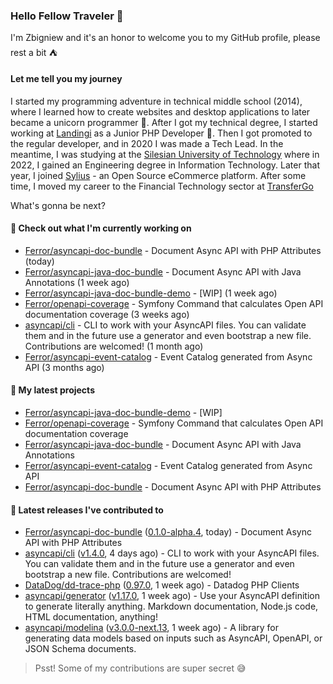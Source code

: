 ### Hello Fellow Traveler 👋

I'm Zbigniew and it's an honor to welcome you to my GitHub profile, please rest a bit ⛺️

#### Let me tell you my journey

I started my programming adventure in technical middle school (2014), where I learned how to create websites and desktop applications to later became a unicorn programmer 🦄. After I got my technical degree, I started working at [Landingi](https://github.com/landingi) as a Junior PHP Developer 🥇. Then I got promoted to the regular developer, and in 2020 I was made a Tech Lead. In the meantime, I was studying at the [Silesian University of Technology](https://www.polsl.pl/en/) where in 2022, I gained an Engineering degree in Information Technology. Later that year, I joined [Sylius](https://github.com/sylius) - an Open Source eCommerce platform. After some time, I moved my career to the Financial Technology sector at [TransferGo](https://github.com/transfergo)

What's gonna be next?

#### 👷 Check out what I'm currently working on

- [Ferror/asyncapi-doc-bundle](https://github.com/Ferror/asyncapi-doc-bundle) - Document Async API with PHP Attributes (today)
- [Ferror/asyncapi-java-doc-bundle](https://github.com/Ferror/asyncapi-java-doc-bundle) - Document Async API with Java Annotations (1 week ago)
- [Ferror/asyncapi-java-doc-bundle-demo](https://github.com/Ferror/asyncapi-java-doc-bundle-demo) - [WIP] (1 week ago)
- [Ferror/openapi-coverage](https://github.com/Ferror/openapi-coverage) - Symfony Command that calculates Open API documentation coverage (3 weeks ago)
- [asyncapi/cli](https://github.com/asyncapi/cli) - CLI to work with your AsyncAPI files. You can validate them and in the future use a generator and even bootstrap a new file. Contributions are welcomed! (1 month ago)
- [Ferror/asyncapi-event-catalog](https://github.com/Ferror/asyncapi-event-catalog) - Event Catalog generated from Async API (3 months ago)

#### 🌱 My latest projects

- [Ferror/asyncapi-java-doc-bundle-demo](https://github.com/Ferror/asyncapi-java-doc-bundle-demo) - [WIP]
- [Ferror/openapi-coverage](https://github.com/Ferror/openapi-coverage) - Symfony Command that calculates Open API documentation coverage
- [Ferror/asyncapi-java-doc-bundle](https://github.com/Ferror/asyncapi-java-doc-bundle) - Document Async API with Java Annotations
- [Ferror/asyncapi-event-catalog](https://github.com/Ferror/asyncapi-event-catalog) - Event Catalog generated from Async API
- [Ferror/asyncapi-doc-bundle](https://github.com/Ferror/asyncapi-doc-bundle) - Document Async API with PHP Attributes

#### 🔭 Latest releases I've contributed to

- [Ferror/asyncapi-doc-bundle](https://github.com/Ferror/asyncapi-doc-bundle) ([0.1.0-alpha.4](https://github.com/Ferror/asyncapi-doc-bundle/releases/tag/0.1.0-alpha.4), today) - Document Async API with PHP Attributes
- [asyncapi/cli](https://github.com/asyncapi/cli) ([v1.4.0](https://github.com/asyncapi/cli/releases/tag/v1.4.0), 4 days ago) - CLI to work with your AsyncAPI files. You can validate them and in the future use a generator and even bootstrap a new file. Contributions are welcomed!
- [DataDog/dd-trace-php](https://github.com/DataDog/dd-trace-php) ([0.97.0](https://github.com/DataDog/dd-trace-php/releases/tag/0.97.0), 1 week ago) - Datadog PHP Clients
- [asyncapi/generator](https://github.com/asyncapi/generator) ([v1.17.0](https://github.com/asyncapi/generator/releases/tag/v1.17.0), 1 week ago) - Use your AsyncAPI definition to generate literally anything. Markdown documentation, Node.js code, HTML documentation, anything!
- [asyncapi/modelina](https://github.com/asyncapi/modelina) ([v3.0.0-next.13](https://github.com/asyncapi/modelina/releases/tag/v3.0.0-next.13), 1 week ago) - A library for generating data models based on inputs such as AsyncAPI, OpenAPI, or JSON Schema documents.

>
> Psst! Some of my contributions are super secret 😅
>
